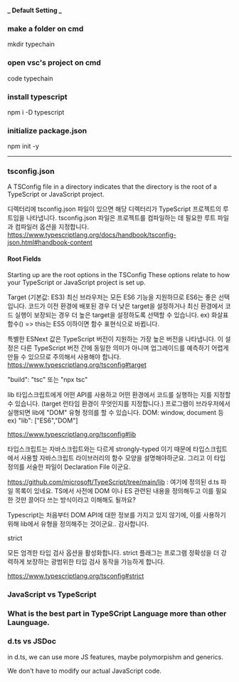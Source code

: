 **_ Default Setting _**

### make a folder on cmd

mkdir typechain

### open vsc's project on cmd

code typechain

### install typescript

npm i -D typescript

### initialize package.json

npm init -y

---

### tsconfig.json

A TSConfig file in a directory indicates that the directory is the root of a TypeScript or JavaScript project.

디렉터리에 tsconfig.json 파일이 있으면 해당 디렉터리가 TypeScript 프로젝트의 루트임을 나타냅니다. tsconfig.json 파일은 프로젝트를 컴파일하는 데 필요한 루트 파일과 컴파일러 옵션을 지정합니다.
https://www.typescriptlang.org/docs/handbook/tsconfig-json.html#handbook-content

#### Root Fields

Starting up are the root options in the TSConfig
These options relate to how your TypeScript or JavaScript project is set up.

Target (기본값: ES3)
최신 브라우저는 모든 ES6 기능을 지원하므로 ES6는 좋은 선택입니다. 코드가 이전 환경에 배포된 경우 더 낮은 target을 설정하거나 최신 환경에서 코드 실행이 보장되는 경우 더 높은 target을 설정하도록 선택할 수 있습니다.
ex) 화살표 함수() => this는 ES5 이하이면 함수 표현식으로 바뀝니다.

특별한 ESNext 값은 TypeScript 버전이 지원하는 가장 높은 버전을 나타냅니다. 이 설정은 다른 TypeScript 버전 간에 동일한 의미가 아니며 업그레이드를 예측하기 어렵게 만들 수 있으므로 주의해서 사용해야 합니다.
https://www.typescriptlang.org/tsconfig#target

"build": "tsc" 또는 "npx tsc"

lib
타입스크립트에게 어떤 API를 사용하고 어떤 환경에서 코드를 실행하는 지를 지정할 수 있습니다.
(target 런타임 환경이 무엇인지를 지정합니다.)
프로그램이 브라우저에서 실행되면 lib에 "DOM" 유형 정의를 할 수 있습니다.
DOM: window, document 등
ex) "lib": ["ES6","DOM"]

https://www.typescriptlang.org/tsconfig#lib

타입스크립트는 자바스크립트와는 다르게 strongly-typed 이기 때문에 타입스크립트에서 사용할 자바스크립트 라이브러리의 함수 모양을 설명해야하군요. 그리고 이 타입 정의를 서술한 파일이 Declaration File 이군요.

https://github.com/microsoft/TypeScript/tree/main/lib : 여기에 정의된 d.ts 파일 목록이 있네요. TS에서 사전에 DOM 이나 ES 관련된 내용을 정의해두고 이를 필요한 것만 끌어다 쓰는 방식이라고 이해해도 될까요?

Typescript는 처음부터 DOM API에 대한 정보를 가지고 있지 않기에, 이를 사용하기 위해 lib에서 유형을 정의해주는 것이군요.. 감사합니다.

strict

모든 엄격한 타입 검사 옵션을 활성화합니다.
strict 플래그는 프로그램 정확성을 더 강력하게 보장하는 광범위한 타입 검사 동작을 가능하게 합니다.

https://www.typescriptlang.org/tsconfig#strict

### JavaScript vs TypeScript

### What is the best part in TypeSCript Language more than other Launguage.

### d.ts vs JSDoc

in d.ts, we can use more JS features, maybe polymorpishm and generics.

We don't have to modify our actual JavaScript code.
